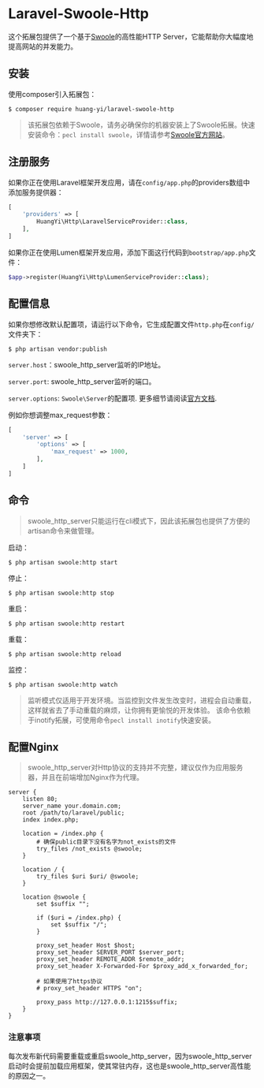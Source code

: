 # Laravel-Swoole-Http

这个拓展包提供了一个基于[Swoole](http://www.swoole.com/)的高性能HTTP Server，它能帮助你大幅度地提高网站的并发能力。

## 安装

使用composer引入拓展包：

```
$ composer require huang-yi/laravel-swoole-http
```

> 该拓展包依赖于Swoole，请务必确保你的机器安装上了Swoole拓展。快速安装命令：`pecl install swoole`，详情请参考[Swoole官方网站](https://wiki.swoole.com/wiki/page/6.html)。

## 注册服务

如果你正在使用Laravel框架开发应用，请在`config/app.php`的providers数组中添加服务提供器：

```php
[
    'providers' => [
        HuangYi\Http\LaravelServiceProvider::class,
    ],
]
```

如果你正在使用Lumen框架开发应用，添加下面这行代码到`bootstrap/app.php`文件：

```php
$app->register(HuangYi\Http\LumenServiceProvider::class);
```

## 配置信息

如果你想修改默认配置项，请运行以下命令，它生成配置文件`http.php`在`config/`文件夹下：

```
$ php artisan vendor:publish
```

`server.host`：swoole_http_server监听的IP地址。

`server.port`: swoole_http_server监听的端口。

`server.options`: `Swoole\Server`的配置项. 更多细节请阅读[官方文档](https://wiki.swoole.com/wiki/page/274.html).

例如你想调整max_request参数：

```php
[
    'server' => [
        'options' => [
            'max_request' => 1000,
        ],
    ]
]
```

## 命令

> swoole_http_server只能运行在cli模式下，因此该拓展包也提供了方便的artisan命令来做管理。

启动：

```
$ php artisan swoole:http start
```

停止：

```
$ php artisan swoole:http stop
```

重启：

```
$ php artisan swoole:http restart
```

重载：

```
$ php artisan swoole:http reload
```

监控：

```
$ php artisan swoole:http watch
```

> 监听模式仅适用于开发环境。当监控到文件发生改变时，进程会自动重载，这样就省去了手动重载的麻烦，让你拥有更愉悦的开发体验。
  该命令依赖于inotify拓展，可使用命令`pecl install inotify`快速安装。

## 配置Nginx

> swoole_http_server对Http协议的支持并不完整，建议仅作为应用服务器，并且在前端增加Nginx作为代理。

```nginx
server {
    listen 80;
    server_name your.domain.com;
    root /path/to/laravel/public;
    index index.php;

    location = /index.php {
        # 确保public目录下没有名字为not_exists的文件
        try_files /not_exists @swoole;
    }

    location / {
        try_files $uri $uri/ @swoole;
    }

    location @swoole {
        set $suffix "";
        
        if ($uri = /index.php) {
            set $suffix "/";
        }
    
        proxy_set_header Host $host;
        proxy_set_header SERVER_PORT $server_port;
        proxy_set_header REMOTE_ADDR $remote_addr;
        proxy_set_header X-Forwarded-For $proxy_add_x_forwarded_for;

        # 如果使用了https协议
        # proxy_set_header HTTPS "on";

        proxy_pass http://127.0.0.1:1215$suffix;
    }
}
```

### 注意事项

每次发布新代码需要重载或重启swoole_http_server，因为swoole_http_server启动时会提前加载应用框架，使其常驻内存，这也是swoole_http_server高性能的原因之一。